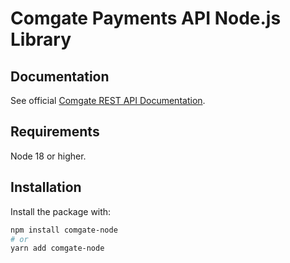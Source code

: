 # Comgate Payments API Node.js Library


## Documentation
See official [Comgate REST API Documentation](hhttps://apidoc.comgate.cz/?lang=en#tag_api_title-tag_api_payment_methods).

## Requirements
Node 18 or higher.

## Installation
Install the package with:

```sh
npm install comgate-node
# or
yarn add comgate-node
```
